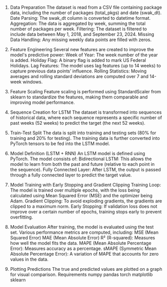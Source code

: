 1. Data Preparation
The dataset is read from a CSV file containing package data, including the number of packages (total_pkgs) and date (swak_dt).
Date Parsing: The swak_dt column is converted to datetime format.
Aggregation: The data is aggregated by week, summing the total number of packages per week.
Filtering: The dataset is filtered to include data between May 1, 2018, and September 23, 2024.
Missing Data Handling: Any missing weekly data points are filled with zeros.

2. Feature Engineering
Several new features are created to improve the model's predictive power:
Week of Year: The week number of the year is added.
Holiday Flag: A binary flag is added to mark US Federal Holidays.
Lag Features: The model uses lag features (up to 14 weeks) to capture previous data points’ influence.
Rolling Statistics: Moving averages and rolling standard deviations are computed over 7 and 14-week windows.

3. Feature Scaling
Feature scaling is performed using StandardScaler from sklearn to standardize the features, making them comparable and improving model performance.

4. Sequence Creation for LSTM
The dataset is transformed into sequences of historical data, where each sequence represents a specific number of past weeks (52 weeks) to predict the target (the next 52 weeks).

5. Train-Test Split
The data is split into training and testing sets (80% for training and 20% for testing). The training data is further converted into PyTorch tensors to be fed into the LSTM model.

6. Model Definition (LSTM + RNN)
An LSTM model is defined using PyTorch. The model consists of:
Bidirectional LSTM: This allows the model to learn from both the past and future (relative to each point in the sequence).
Fully Connected Layer: After LSTM, the output is passed through a fully connected layer to predict the target value.

7. Model Training with Early Stopping and Gradient Clipping
Training Loop: The model is trained over multiple epochs, with the loss being calculated using Mean Squared Error (MSE) and the optimizer being Adam.
Gradient Clipping: To avoid exploding gradients, the gradients are clipped to a maximum norm.
Early Stopping: If validation loss does not improve over a certain number of epochs, training stops early to prevent overfitting.

8. Model Evaluation
After training, the model is evaluated using the test set. Various performance metrics are computed, including:
MSE (Mean Squared Error)
MAE (Mean Absolute Error)
R² (R-squared): Measures how well the model fits the data.
MAPE (Mean Absolute Percentage Error): Measures accuracy as a percentage.
sMAPE (Symmetric Mean Absolute Percentage Error): A variation of MAPE that accounts for zero values in the data.

9. Plotting Predictions
The true and predicted values are plotted on a graph for visual comparison.
Requirements
numpy
pandas
torch
matplotlib
sklearn
